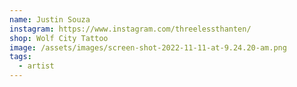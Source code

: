 ```yaml
---
name: Justin Souza
instagram: https://www.instagram.com/threelessthanten/
shop: Wolf City Tattoo
image: /assets/images/screen-shot-2022-11-11-at-9.24.20-am.png
tags:
  - artist
---
```

